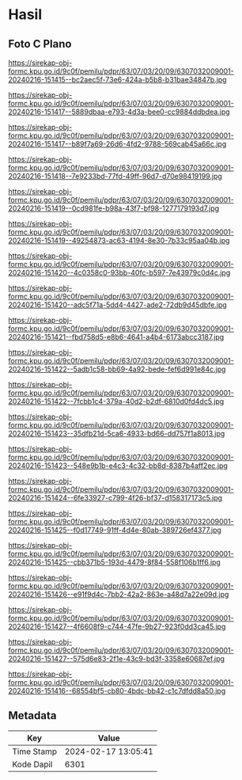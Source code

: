 # Hasil

## Foto C Plano

https://sirekap-obj-formc.kpu.go.id/9c0f/pemilu/pdpr/63/07/03/20/09/6307032009001-20240216-151415--bc2aec5f-73e6-424a-b5b8-b31bae34847b.jpg

https://sirekap-obj-formc.kpu.go.id/9c0f/pemilu/pdpr/63/07/03/20/09/6307032009001-20240216-151417--5889dbaa-e793-4d3a-bee0-cc9884ddbdea.jpg

https://sirekap-obj-formc.kpu.go.id/9c0f/pemilu/pdpr/63/07/03/20/09/6307032009001-20240216-151417--b89f7a69-26d6-4fd2-9788-569cab45a66c.jpg

https://sirekap-obj-formc.kpu.go.id/9c0f/pemilu/pdpr/63/07/03/20/09/6307032009001-20240216-151418--7e9233bd-77fd-49ff-96d7-d70e98419199.jpg

https://sirekap-obj-formc.kpu.go.id/9c0f/pemilu/pdpr/63/07/03/20/09/6307032009001-20240216-151419--0cd981fe-b98a-43f7-bf98-1277179193d7.jpg

https://sirekap-obj-formc.kpu.go.id/9c0f/pemilu/pdpr/63/07/03/20/09/6307032009001-20240216-151419--49254873-ac63-4194-8e30-7b33c95aa04b.jpg

https://sirekap-obj-formc.kpu.go.id/9c0f/pemilu/pdpr/63/07/03/20/09/6307032009001-20240216-151420--4c0358c0-93bb-40fc-b597-7e43979c0d4c.jpg

https://sirekap-obj-formc.kpu.go.id/9c0f/pemilu/pdpr/63/07/03/20/09/6307032009001-20240216-151420--adc5f71a-5dd4-4427-ade2-72db9d45dbfe.jpg

https://sirekap-obj-formc.kpu.go.id/9c0f/pemilu/pdpr/63/07/03/20/09/6307032009001-20240216-151421--fbd758d5-e8b6-4641-a4b4-6173abcc3187.jpg

https://sirekap-obj-formc.kpu.go.id/9c0f/pemilu/pdpr/63/07/03/20/09/6307032009001-20240216-151422--5adb1c58-bb69-4a92-bede-fef6d991e84c.jpg

https://sirekap-obj-formc.kpu.go.id/9c0f/pemilu/pdpr/63/07/03/20/09/6307032009001-20240216-151422--7fcbb1c4-379a-40d2-b2df-6810d0fd4dc5.jpg

https://sirekap-obj-formc.kpu.go.id/9c0f/pemilu/pdpr/63/07/03/20/09/6307032009001-20240216-151423--35dfb21d-5ca6-4933-bd66-dd757f1a8013.jpg

https://sirekap-obj-formc.kpu.go.id/9c0f/pemilu/pdpr/63/07/03/20/09/6307032009001-20240216-151423--548e9b1b-e4c3-4c32-bb8d-8387b4aff2ec.jpg

https://sirekap-obj-formc.kpu.go.id/9c0f/pemilu/pdpr/63/07/03/20/09/6307032009001-20240216-151424--6fe33927-c799-4f26-bf37-d158317173c5.jpg

https://sirekap-obj-formc.kpu.go.id/9c0f/pemilu/pdpr/63/07/03/20/09/6307032009001-20240216-151425--f0d17749-91ff-4d4e-80ab-389726ef4377.jpg

https://sirekap-obj-formc.kpu.go.id/9c0f/pemilu/pdpr/63/07/03/20/09/6307032009001-20240216-151425--cbb371b5-193d-4479-8f84-558f106b1ff6.jpg

https://sirekap-obj-formc.kpu.go.id/9c0f/pemilu/pdpr/63/07/03/20/09/6307032009001-20240216-151426--e91f9d4c-7bb2-42a2-863e-a48d7a22e09d.jpg

https://sirekap-obj-formc.kpu.go.id/9c0f/pemilu/pdpr/63/07/03/20/09/6307032009001-20240216-151427--4f6608f9-c744-47fe-9b27-923f0dd3ca45.jpg

https://sirekap-obj-formc.kpu.go.id/9c0f/pemilu/pdpr/63/07/03/20/09/6307032009001-20240216-151427--575d6e83-2f1e-43c9-bd3f-3358e60687ef.jpg

https://sirekap-obj-formc.kpu.go.id/9c0f/pemilu/pdpr/63/07/03/20/09/6307032009001-20240216-151416--68554bf5-cb80-4bdc-bb42-c1c7dfdd8a50.jpg


## Metadata

| Key        | Value               |
| ---------- | ------------------- |
| Time Stamp | 2024-02-17 13:05:41 |
| Kode Dapil | 6301                |



